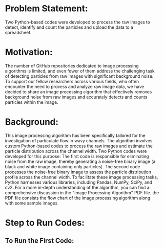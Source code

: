 # Problem Statement:
Two Python-based codes were developed to process the raw images to detect, identify and count the particles and upload the data to a spreadsheet.

# Motivation:
The number of GitHub repositories dedicated to image processing algorithms is limited, and even fewer of them address the challenging task of detecting particles from raw images with significant background noise. To support our fellow researchers across various fields, who often encounter the need to process and analyze raw image data, we have decided to share an image processing algorithm that effectively removes background noise from raw images and accurately detects and counts particles within the image.

# Background:
This image processing algorithm has been specifically tailored for the investigation of particulate flow in wavy channels. The algorithm involves custom Python-based codes to process the raw images and estimate the particle distribution across the channel width. Two Python codes were developed for this purpose: The first code is responsible for eliminating noise from the raw image, thereby generating a noise-free binary image (a black and white image containing only particles). The second code processes the noise-free binary image to assess the particle distribution profile across the channel width. 
To facilitate these image processing tasks, Python harnesses various libraries, including Pandas, NumPy, SciPy, and cv2. For a more in-depth understanding of the algorithm, you can find a comprehensive discussion in the "Image Processing Algorithm" PDF file. the PDF file consists the flow chart of the image processing algorithm along with some sample images.
# Step to Run Codes:
## To Run the First Code:
